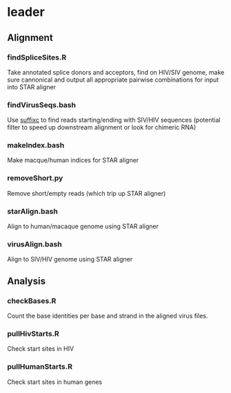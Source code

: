 # leader

## Alignment
### findSpliceSites.R 
Take annotated splice donors and acceptors, find on HIV/SIV genome, make sure cannonical and output all appropriate pairwise combinations for input into STAR aligner
### findVirusSeqs.bash 
Use [suffixc](https://github.com/sherrillmix/suffixc) to find reads starting/ending with SIV/HIV sequences (potential filter to speed up downstream alignment or look for chimeric RNA)
### makeIndex.bash 
Make macque/human indices for STAR aligner
### removeShort.py 
Remove short/empty reads (which trip up STAR aligner)
### starAlign.bash
Align to human/macaque genome using STAR aligner
### virusAlign.bash
Align to SIV/HIV genome using STAR aligner


## Analysis
### checkBases.R
Count the base identities per base and strand in the aligned virus files.
### pullHivStarts.R
Check start sites in HIV
### pullHumanStarts.R
Check start sites in human genes



